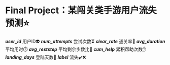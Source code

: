 # Final Project：某闯关类手游用户流失预测⭐

***user_id*** 用户ID👽 ***num_attempts*** 尝试次数⏳ ***clear_rate*** 通关率🎱 ***avg_duration*** 平均用时⏱️ ***avg_reststep*** 平均剩余步数比👣 
***cum_help*** 累积帮助次数✋ ***landing_days*** 登陆天数📅 ***label*** 流失✔️❌

